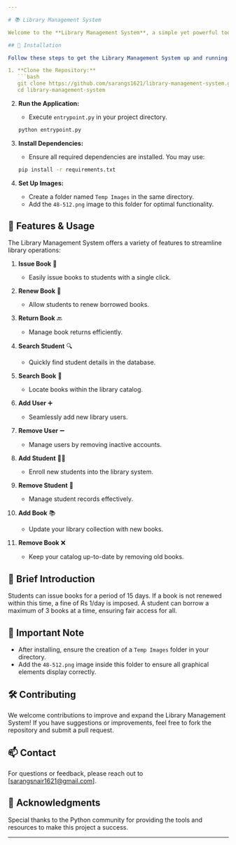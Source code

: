 ```yaml
---

# 📚 Library Management System

Welcome to the **Library Management System**, a simple yet powerful tool to manage your library operations efficiently. Built with Python 3 and the Tkinter module, this application provides a user-friendly interface to handle all your library needs seamlessly.

## 🚀 Installation

Follow these steps to get the Library Management System up and running:

1. **Clone the Repository:**
   ```bash
   git clone https://github.com/sarangs1621/library-management-system.git
   cd library-management-system
   ```

2. **Run the Application:**
   - Execute `entrypoint.py` in your project directory.
   ```bash
   python entrypoint.py
   ```

3. **Install Dependencies:**
   - Ensure all required dependencies are installed. You may use:
   ```bash
   pip install -r requirements.txt
   ```

4. **Set Up Images:**
   - Create a folder named `Temp Images` in the same directory.
   - Add the `48-512.png` image to this folder for optimal functionality.

## 🎯 Features & Usage

The Library Management System offers a variety of features to streamline library operations:

1. **Issue Book** 📖
   - Easily issue books to students with a single click.

2. **Renew Book** 🔄
   - Allow students to renew borrowed books.

3. **Return Book** 🔙
   - Manage book returns efficiently.

4. **Search Student** 🔍
   - Quickly find student details in the database.

5. **Search Book** 🔎
   - Locate books within the library catalog.

6. **Add User** ➕
   - Seamlessly add new library users.

7. **Remove User** ➖
   - Manage users by removing inactive accounts.

8. **Add Student** 👨‍🎓
   - Enroll new students into the library system.

9. **Remove Student** 👋
   - Manage student records effectively.

10. **Add Book** 📚
    - Update your library collection with new books.

11. **Remove Book** ❌
    - Keep your catalog up-to-date by removing old books.

## 📖 Brief Introduction

Students can issue books for a period of 15 days. If a book is not renewed within this time, a fine of Rs 1/day is imposed. A student can borrow a maximum of 3 books at a time, ensuring fair access for all.

## 🔔 Important Note

- After installing, ensure the creation of a `Temp Images` folder in your directory.
- Add the `48-512.png` image inside this folder to ensure all graphical elements display correctly.

## 🛠 Contributing

We welcome contributions to improve and expand the Library Management System! If you have suggestions or improvements, feel free to fork the repository and submit a pull request.

## 📫 Contact

For questions or feedback, please reach out to [sarangsnair1621@gmail.com].

## 🌟 Acknowledgments

Special thanks to the Python community for providing the tools and resources to make this project a success.

---
```

